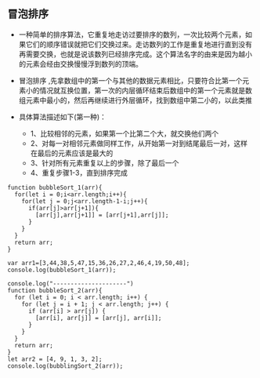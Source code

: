 ## 冒泡排序

- 一种简单的排序算法，它重复地走访过要排序的数列，一次比较两个元素，如果它们的顺序错误就把它们交换过来。走访数列的工作是重复地进行直到没有再需要交换，也就是说该数列已经排序完成。这个算法名字的由来是因为越小的元素会经由交换慢慢浮到数列的顶端。

- 冒泡排序 ,先拿数组中的第一个与其他的数据元素相比，只要符合比第一个元素小的情况就互换位置，第一次的内层循环结束后数组中的第一个元素就是数组元素中最小的，然后再继续进行外层循环，找到数组中第二小的，以此类推

- 具体算法描述如下(第一种)：
  - 1、比较相邻的元素，如果第一个比第二个大，就交换他们两个
  - 2、对每一对相邻元素做同样工作，从开始第一对到结尾最后一对，这样在最后的元素应该是最大的
  - 3、针对所有元素重复以上的步骤，除了最后一个
  - 4、重复步骤1-3，直到排序完成

```
function bubbleSort_1(arr){
  for(let i = 0;i<arr.length;i++){
    for(let j = 0;j<arr.length-1-i;j++){
      if(arr[j]>arr[j+1]){
        [arr[j],arr[j+1]] = [arr[j+1],arr[j]];
      }
    }
  }
  return arr;
}

var arr1=[3,44,38,5,47,15,36,26,27,2,46,4,19,50,48];
console.log(bubbleSort_1(arr));

console.log("---------------------")
function bubbleSort_2(arr){
  for (let i = 0; i < arr.length; i++) {
    for (let j = i + 1; j < arr.length; j++) {
      if (arr[i] > arr[j]) {
        [arr[i], arr[j]] = [arr[j], arr[i]];
      }
    }
  }
  return arr;
}
let arr2 = [4, 9, 1, 3, 2];
console.log(bubblingSort_2(arr));
```